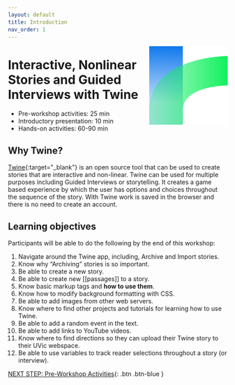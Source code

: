 ```yaml
---
layout: default
title: Introduction 
nav_order: 1
---
```

<img src="images//twine-logo.png" style="float:right;width:180px;height:180px;"> 

# Interactive, Nonlinear Stories and Guided Interviews with Twine

- Pre-workshop activities: 25 min 
- Introductory presentation: 10 min
- Hands-on activities: 60-90 min

## Why Twine? 

[Twine](http://twinery.org/2/){:target="_blank"} is an open source tool that can be used to create stories that are interactive and non-linear. Twine can be used for multiple purposes including Guided Interviews or storytelling. It creates a game based experience by which the user has options and choices throughout the sequence of the story. With Twine work is saved in the browser and there is no need to create an account. 

## Learning objectives
Participants will be able to do the following by the end of this workshop:

1. Navigate around the Twine app, including, Archive and Import stories.
2. Know why “Archiving” stories is so important.
3. Be able to create a new story.
4. Be able to create new [[passages]] to a story.
5. Know basic markup tags and **how to use them**.
6. Know how to modify background formatting with CSS.
7. Be able to add images from other web servers.
8. Know where to find other projects and tutorials for learning how to use Twine.
9. Be able to add a random event in the text.
10. Be able to add links to YouTube videos. 
11. Know where to find directions so they can upload their Twine story to their UVic webspace.
12. Be able to use variables to track reader selections throughout a story (or interview).
 
[NEXT STEP: Pre-Workshop Activities](pre-workshop.html){: .btn .btn-blue }
